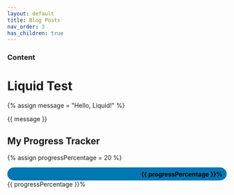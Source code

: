 ```yaml
---
layout: default
title: Blog Posts
nav_order: 3
has_children: true
---
```


### Content

# Liquid Test

{% assign message = "Hello, Liquid!" %}

{{ message }}

## My Progress Tracker
<!-- 
{% assign progressPercentage = 20 %}

<div style="background-color: #ECEFF1; border-radius: 20px; overflow: hidden; height: 30px; box-shadow: inset 0 1px 3px rgba(0, 0, 0, 0.2); position: relative;">
    <div style="width: {{ progressPercentage }}%; height: 100%; border-radius: 20px; background-color: #0077B5; transition: width 0.3s ease;"></div>
    <div style="position: absolute; top: 50%; transform: translateY(-50%); right: 10px; font-weight: bold; color: #000000;">{{ progressPercentage }}%</div>
</div> -->

{% assign progressPercentage = 20 %}

<div class="progress-box">
    <div style="background-color: #ECEFF1; border-radius: 20px; overflow: hidden; height: 30px; box-shadow: inset 0 1px 3px rgba(0, 0, 0, 0.2); position: relative;">
        <div style="width: {{ progressPercentage }}%; height: 100%; border-radius: 20px; background-color: #0077B5; transition: width 0.3s ease;"></div>
        <div style="position: absolute; top: 50%; transform: translateY(-50%); right: 10px; font-weight: bold; color: #000000;">{{ progressPercentage }}%</div>
    </div>
</div>

<div class="progress-container">
    <div class="progress-bar" style="width: {{ progressPercentage }}%;"></div>
    <div class="progress-percentage">{{ progressPercentage }}%</div>
</div>